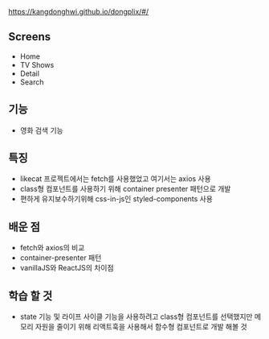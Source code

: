 https://kangdonghwi.github.io/dongplix/#/

## Screens
- Home
- TV Shows
- Detail
- Search

## 기능
- 영화 검색 기능

## 특징
- likecat 프로젝트에서는 fetch를 사용했었고 여기서는 axios 사용 
- class형 컴포넌트를 사용하기 위해 container presenter 패턴으로 개발
- 편하게 유지보수하기위해 css-in-js인 styled-components 사용

## 배운 점
- fetch와 axios의 비교
- container-presenter 패턴
- vanillaJS와 ReactJS의 차이점

## 학습 할 것
- state 기능 및 라이프 사이클 기능을 사용하려고 class형 컴포넌트를 선택했지만 메모리 자원을 줄이기 위해 리액트훅을 사용해서 함수형 컴포넌트로 개발 해볼 것
